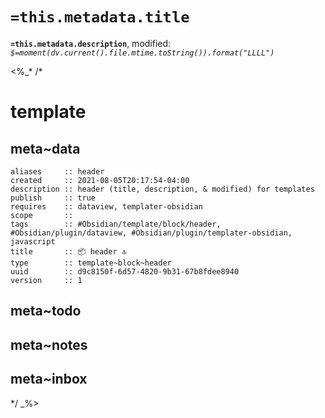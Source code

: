 # `=this.metadata.title`

**`=this.metadata.description`**, modified: _`$=moment(dv.current().file.mtime.toString()).format("LLLL")`_

<%_*
/*
# template

## meta~data

```dataviewfield
aliases     :: header
created     :: 2021-08-05T20:17:54-04:00
description :: header (title, description, & modified) for templates
publish     :: true
requires    :: dataview, templater-obsidian
scope       :: 
tags        :: #Obsidian/template/block/header, #Obsidian/plugin/dataview, #Obsidian/plugin/templater-obsidian, javascript
title       :: 📦 header 🔝
type        :: template~block~header
uuid        :: d9c8150f-6d57-4820-9b31-67b8fdee8940
version     :: 1
```

## meta~todo

## meta~notes

## meta~inbox

*/
_%>
